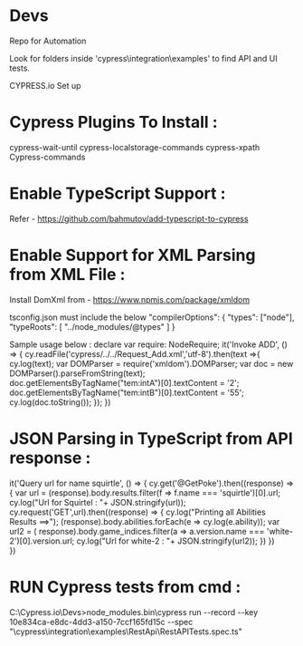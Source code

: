 # Devs
Repo for Automation

Look for folders inside 'cypress\integration\examples' to find API and UI tests.

CYPRESS.io Set up

Cypress Plugins To Install :
===========================
 cypress-wait-until
 cypress-localstorage-commands
 cypress-xpath
 Cypress-commands

Enable TypeScript Support :
=========================
Refer - https://github.com/bahmutov/add-typescript-to-cypress

Enable Support for XML Parsing from XML File :
==============================================
Install DomXml from - https://www.npmjs.com/package/xmldom

tsconfig.json  must include the below 
"compilerOptions": {
    "types": ["node"],
    "typeRoots": [ "../node_modules/@types" ]
}

Sample usage below :
declare var require: NodeRequire;
it('Invoke ADD', () => {   cy.readFile('cypress/../../Request_Add.xml','utf-8').then(text =>{
       cy.log(text);
       var DOMParser = require('xmldom').DOMParser;
       var doc = new DOMParser().parseFromString(text);
       doc.getElementsByTagName("tem:intA")[0].textContent = '2';
       doc.getElementsByTagName("tem:intB")[0].textContent = '55';
       cy.log(doc.toString()); });
       })

JSON Parsing in TypeScript from API response :
==============================================
it('Query url for name squirtle', () => 
    { cy.get('@GetPoke').then((response) => 
        { var url = (<any>response).body.results.filter(f => f.name === 'squirtle')[0].url;
            cy.log("Url for Squirtel : "+ JSON.stringify(url));
            cy.request('GET',url).then((response) => 
            {
                cy.log("Printing all Abilities Results ==>");
                (<any>response).body.abilities.forEach(e => cy.log(e.ability));
                var url2 = (<any> response).body.game_indices.filter(a => a.version.name === 'white-2')[0].version.url;
                cy.log("Url for white-2 : "+ JSON.stringify(url2));
            })
        })        
    })


RUN Cypress tests from cmd :
============================
C:\Cypress.io\Devs>node_modules\.bin\cypress run --record --key 10e834ca-e8dc-4dd3-a150-7ccf165fd15c --spec "\cypress\integration\examples\RestApi\RestAPITests.spec.ts"